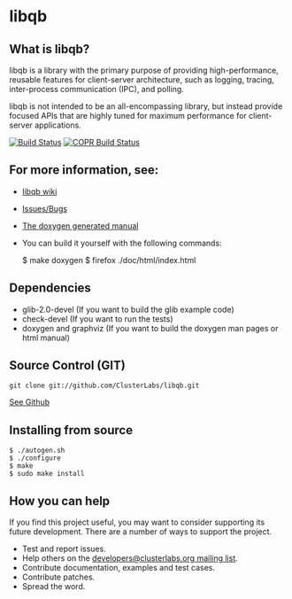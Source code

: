 # libqb


## What is libqb?
libqb is a library with the primary purpose of providing high-performance,
reusable features for client-server architecture, such as logging,
tracing, inter-process communication (IPC), and polling.

libqb is not intended to be an all-encompassing library, but instead provide
focused APIs that are highly tuned for maximum performance for client-server
applications.

[![Build Status](https://travis-ci.org/ClusterLabs/libqb.png)](https://travis-ci.org/ClusterLabs/libqb)
[![COPR Build Status](https://copr.fedorainfracloud.org/coprs/g/ClusterLabs/devel/package/libqb/status_image/last_build.png)](https://copr.fedorainfracloud.org/coprs/g/ClusterLabs/devel/package/libqb/)

## For more information, see:
* [libqb wiki](https://github.com/clusterlabs/libqb/wiki)
* [Issues/Bugs](https://github.com/clusterlabs/libqb/issues)
* [The doxygen generated manual](http://clusterlabs.github.io/libqb/CURRENT/doxygen/)
* You can build it yourself with the following commands:

    $ make doxygen
    $ firefox ./doc/html/index.html

## Dependencies
* glib-2.0-devel (If you want to build the glib example code)
* check-devel (If you want to run the tests)
* doxygen and graphviz (If you want to build the doxygen man pages or html manual)

## Source Control (GIT)

    git clone git://github.com/ClusterLabs/libqb.git

[See Github](https://github.com/clusterlabs/libqb)

## Installing from source

    $ ./autogen.sh
    $ ./configure
    $ make
    $ sudo make install

## How you can help
If you find this project useful, you may want to consider supporting its future development.
There are a number of ways to support the project.

* Test and report issues.
* Help others on the [developers@clusterlabs.org mailing list](http://clusterlabs.org/mailman/listinfo/developers).
* Contribute documentation, examples and test cases.
* Contribute patches.
* Spread the word.
